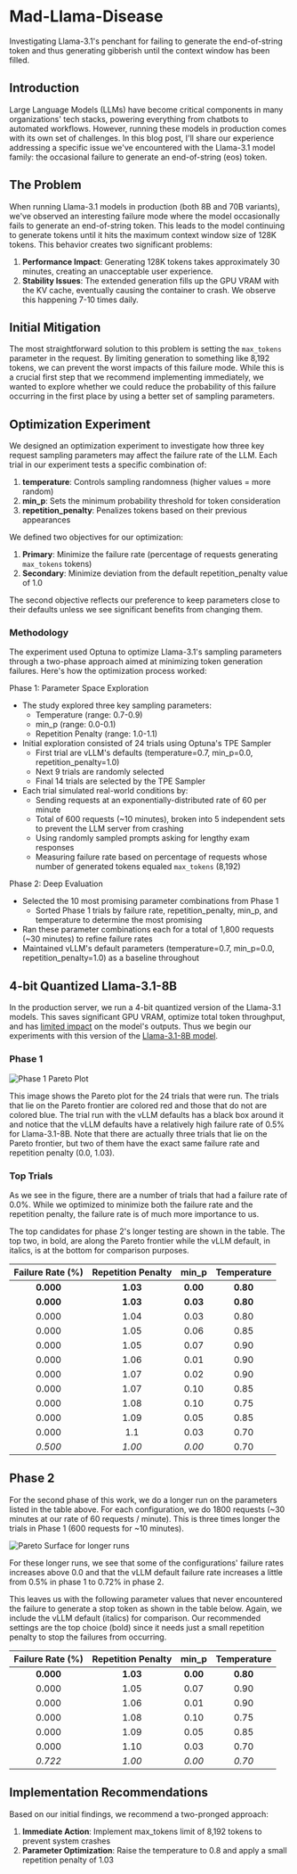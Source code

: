 # Mad-Llama-Disease
Investigating Llama-3.1's penchant for failing to generate the end-of-string token and thus generating gibberish until the context window has been filled.

## Introduction

Large Language Models (LLMs) have become critical components in many organizations' tech stacks, powering everything from chatbots to automated workflows. However, running these models in production comes with its own set of challenges. In this blog post, I'll share our experience addressing a specific issue we've encountered with the Llama-3.1 model family: the occasional failure to generate an end-of-string (eos) token.

## The Problem

When running Llama-3.1 models in production (both 8B and 70B variants), we've observed an interesting failure mode where the model occasionally fails to generate an end-of-string token. This leads to the model continuing to generate tokens until it hits the maximum context window size of 128K tokens. This behavior creates two significant problems:

1. **Performance Impact**: Generating 128K tokens takes approximately 30 minutes, creating an unacceptable user experience.
2. **Stability Issues**: The extended generation fills up the GPU VRAM with the KV cache, eventually causing the container to crash. We observe this happening 7-10 times daily.

## Initial Mitigation

The most straightforward solution to this problem is setting the `max_tokens` parameter in the request. By limiting generation to something like 8,192 tokens, we can prevent the worst impacts of this failure mode. While this is a crucial first step that we recommend implementing immediately, we wanted to explore whether we could reduce the probability of this failure occurring in the first place by using a better set of sampling parameters.

## Optimization Experiment

We designed an optimization experiment to investigate how three key request sampling parameters may affect the failure rate of the LLM. Each trial in our experiment tests a specific combination of:

1. **temperature**: Controls sampling randomness (higher values = more random)
2. **min_p**: Sets the minimum probability threshold for token consideration
3. **repetition_penalty**: Penalizes tokens based on their previous appearances

We defined two objectives for our optimization:

1. **Primary**: Minimize the failure rate (percentage of requests generating `max_tokens` tokens)
2. **Secondary**: Minimize deviation from the default repetition_penalty value of 1.0

The second objective reflects our preference to keep parameters close to their defaults unless we see significant benefits from changing them.

### Methodology

The experiment used Optuna to optimize Llama-3.1's sampling parameters through a two-phase approach aimed at minimizing token generation failures. Here's how the optimization process worked:

Phase 1: Parameter Space Exploration
* The study explored three key sampling parameters:
  * Temperature (range: 0.7-0.9)
  * min_p (range: 0.0-0.1)
  * Repetition Penalty (range: 1.0-1.1)    
* Initial exploration consisted of 24 trials using Optuna's TPE Sampler
  * First trial are vLLM's defaults (temperature=0.7, min_p=0.0, repetition_penalty=1.0)
  * Next 9 trials are randomly selected
  * Final 14 trials are selected by the TPE Sampler
* Each trial simulated real-world conditions by:
  * Sending requests at an exponentially-distributed rate of 60 per minute
  * Total of 600 requests (~10 minutes), broken into 5 independent sets to prevent the LLM server from crashing
  * Using randomly sampled prompts asking for lengthy exam responses
  * Measuring failure rate based on percentage of requests whose number of generated tokens equaled `max_tokens` (8,192)

Phase 2: Deep Evaluation
* Selected the 10 most promising parameter combinations from Phase 1
  * Sorted Phase 1 trials by failure rate, repetition_penalty, min_p, and temperature to determine the most promising
* Ran these parameter combinations each for a total of 1,800 requests (~30 minutes) to refine failure rates
* Maintained vLLM's default parameters (temperature=0.7, min_p=0.0, repetition_penalty=1.0) as a baseline throughout


## 4-bit Quantized Llama-3.1-8B
In the production server, we run a 4-bit quantized version of the Llama-3.1 models. This saves significant GPU VRAM, optimize total token throughput, and has [limited impact](https://neuralmagic.com/blog/we-ran-over-half-a-million-evaluations-on-quantized-llms-heres-what-we-found/) on the model's outputs. Thus we begin our experiments with this version of the [Llama-3.1-8B model](https://huggingface.co/neuralmagic/Meta-Llama-3.1-70B-Instruct-quantized.w4a16).

### Phase 1

![Phase 1 Pareto Plot](images/int4_pareto_plot_phase1.png)

This image shows the Pareto plot for the 24 trials that were run. The trials that lie on the Pareto frontier
are colored red and those that do not are colored blue. The trial run with the vLLM defaults has a black box around it and notice that the vLLM defaults have a relatively high failure rate of 0.5% for Llama-3.1-8B. Note that there are actually three trials that lie on the Pareto frontier, but two of them have the exact same failure rate and repetition penalty (0.0, 1.03).

### Top Trials

As we see in the figure, there are a number of trials that had a failure rate of 0.0%. While we optimized to minimize both the failure rate and the repetition penalty, the failure rate is of much more importance to us.

The top candidates for phase 2's longer testing are shown in the table. The top two, in bold, are along the Pareto frontier while the vLLM default, in italics, is at the bottom for comparison purposes.

| Failure Rate (%) | Repetition Penalty |   min_p  | Temperature |
|:----------------:|:------------------:|:--------:|:-----------:|
|     **0.000**    |    **1.03**        | **0.00** |   **0.80**  |
|     **0.000**    |    **1.03**        | **0.03** |   **0.80**  |
|       0.000      |      1.04          |   0.03   |     0.80    |
|       0.000      |      1.05          |   0.06   |     0.85    |
|       0.000      |      1.05          |   0.07   |     0.90    |
|       0.000      |      1.06          |   0.01   |     0.90    |
|       0.000      |      1.07          |   0.02   |     0.90    |
|       0.000      |      1.07          |   0.10   |     0.85    |
|       0.000      |      1.08          |   0.10   |     0.75    |
|       0.000      |      1.09          |   0.05   |     0.85    |
|       0.000      |      1.1           |   0.03   |     0.70    |
|      *0.500*      |     *1.00*         |  *0.00*  |     0.70    |


## Phase 2
For the second phase of this work, we do a longer run on the parameters listed in the table above. For each configuration, we do 1800 requests (~30 minutes at our rate of 60 requests / minute). This is three times longer the trials in Phase 1 (600 requests for ~10 minutes).

![Pareto Surface for longer runs](images/int4_pareto_plot_phase2.png)

For these longer runs, we see that some of the configurations' failure rates increases above 0.0 and that the vLLM default failure rate increases a little from 0.5% in phase 1 to 0.72% in phase 2.

This leaves us with the following parameter values that never encountered the failure to generate a stop token as shown in the table below. Again, we include the vLLM default (italics) for comparison.  Our recommended settings are the top choice (bold) since it needs just a small repetition penalty to stop the failures from occurring.

| Failure Rate (%) | Repetition Penalty |   min_p  | Temperature |
|:----------------:|:------------------:|:--------:|:-----------:|
|    **0.000**     |     **1.03**       | **0.00** |  **0.80**   |
|      0.000       |       1.05         |   0.07   |    0.90     |
|      0.000       |       1.06         |   0.01   |    0.90     |
|      0.000       |       1.08         |   0.10   |    0.75     |
|      0.000       |       1.09         |   0.05   |    0.85     |
|      0.000       |       1.10         |   0.03   |    0.70     |
|     *0.722*      |      *1.00*        |  *0.00*  |   *0.70*    |

## Implementation Recommendations

Based on our initial findings, we recommend a two-pronged approach:

1. **Immediate Action**: Implement max_tokens limit of 8,192 tokens to prevent system crashes
2. **Parameter Optimization**: Raise the temperature to 0.8 and apply a small repetition penalty of 1.03
